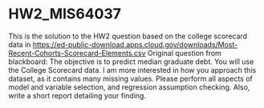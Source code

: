 # HW2_MIS64037
This is the solution to the HW2 question based on the college scorecard data in https://ed-public-download.apps.cloud.gov/downloads/Most-Recent-Cohorts-Scorecard-Elements.csv
Original question from blackboard:
The objective is to predict median graduate debt. You will use the College Scorecard data. I am more interested in how you approach this dataset, as it contains many missing values. Please perform all aspects of model and variable selection, and regression assumption checking. Also, write a short report detailing your finding.
